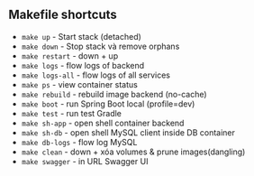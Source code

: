 ## Makefile shortcuts
- `make up`        - Start stack (detached)
- `make down`      - Stop stack và remove orphans
- `make restart`   - down + up
- `make logs`      - flow logs of backend
- `make logs-all`  - flow logs of all services
- `make ps`        - view container status
- `make rebuild`   - rebuild image backend (no-cache)
- `make boot`      - run Spring Boot local (profile=dev)
- `make test`      - run test Gradle
- `make sh-app`    - open shell container backend
- `make sh-db`     - open shell MySQL client inside DB container
- `make db-logs`   - flow log MySQL
- `make clean`     - down + xóa volumes & prune images(dangling)
- `make swagger`   - in URL Swagger UI